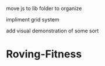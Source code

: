 move js to lib folder to organize

impliment grid system

add visual demonstration of some sort

# Roving-Fitness
